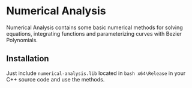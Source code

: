 # Numerical Analysis

Numerical Analysis contains some basic numerical methods for solving equations, integrating functions and parameterizing curves with Bezier Polynomials.

## Installation

Just include ``` numerical-analysis.lib ``` located in ```bash x64\Release``` in your C++ source code and use the methods.
